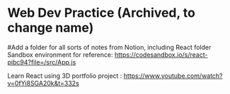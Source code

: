 # Web Dev Practice (Archived, to change name)
#Add a folder for all sorts of notes from Notion, including React folder
Sandbox environment for reference:
https://codesandbox.io/s/react-pibc94?file=/src/App.js

Learn React using 3D portfolio project : https://www.youtube.com/watch?v=0fYi8SGA20k&t=332s
